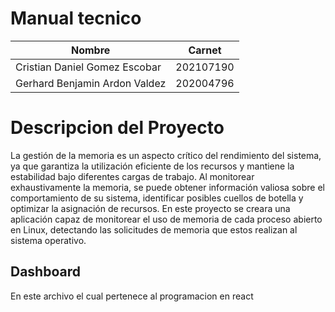 
# Manual tecnico
|Nombre  | Carnet | 
|------------- | -------------|
| Cristian Daniel Gomez Escobar |202107190 |
| Gerhard Benjamin Ardon Valdez  |202004796 |
# Descripcion del Proyecto
La gestión de la memoria es un aspecto crítico del rendimiento del sistema, ya que garantiza la utilización eficiente de los recursos y mantiene la estabilidad bajo diferentes cargas de trabajo. Al monitorear exhaustivamente la memoria, se puede obtener información valiosa sobre el comportamiento de su
sistema, identificar posibles cuellos de botella y optimizar la asignación de recursos. En este proyecto se creara una aplicación capaz de monitorear el uso de memoria de cada proceso abierto en Linux, detectando las solicitudes de memoria que estos realizan al sistema operativo.
## Dashboard
En este archivo el cual pertenece al programacion en react
